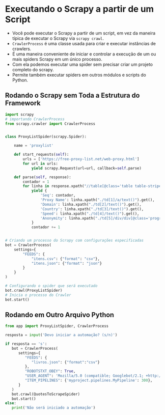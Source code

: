 # Executando o Scrapy a partir de um Script


- Você pode executar o Scrapy a partir de um script, em vez da maneira típica de executar o Scrapy via ``scrapy crawl``.
- ``CrawlerProcess`` é uma classe usada para criar e executar instâncias de crawlers.
- É uma maneira conveniente de iniciar e controlar a execução de um ou mais spiders Scrapy em um único processo.
- Com ela podemos executar uma spider sem precisar criar um projeto completo do scrapy.
- Permite também executar spiders em outros módulos e scripts do Python.


## Rodando o Scrapy sem Toda a Estrutura do Framework
```python
import scrapy
# importando CrawlerProcess
from scrapy.crawler import CrawlerProcess


class ProxyListSpider(scrapy.Spider):

    name = 'proxylist'

    def start_requests(self):
        urls = ['https://free-proxy-list.net/web-proxy.html']
        for url in urls:
            yield scrapy.Request(url=url, callback=self.parse)

    def parse(self, response):
        contador = 1
        for linha in response.xpath("//table[@class='table table-striped table-bordered']/tbody/tr"):
            yield {
                'Seq': contador,
                'Proxy Name': linha.xpath("./td[1]/a/text()").get(),
                'Domain': linha.xpath("./td[2]/text()").get(),
                'Country': linha.xpath("./td[3]/text()").get(),
                'Speed': linha.xpath("./td[4]/text()").get(),
                'Anonymity': linha.xpath("./td[5]/div/div[@class='progress-bar']/text()").get(),
            }
            contador += 1


# Criando um processo do Scrapy com configurações especificadas
bot = CrawlerProcess(
    settings={
        "FEEDS": {
            "itens.csv": {"format": "csv"},
            "itens.json": {"format": "json"}
        }
    }
)

# Configurando o spider que será executado
bot.crawl(ProxyListSpider)
# Inicia o processo do Crawler
bot.start()
```


## Rodando em Outro Arquivo Python


```python
from app import ProxyListSpider, CrawlerProcess

resposta = input('Devo iniciar a automação? (s/n)')

if resposta == 's':
   bot = CrawlerProcess(
      settings={
         "FEEDS": {
            "livros.json": {"format":"csv"}
         },
         "ROBOTSTXT_OBEY": True,  
         "USER_AGENT": 'Mozilla/5.0 (compatible; Googlebot/2.1; +http://www.google.com/bot.html)',
         "ITEM_PIPELINES": {'myproject.pipelines.MyPipeline': 300},
      }
   )
   bot.crawl(QuotesToScrapeSpider)
   bot.start()
else:
   print('Não será iniciado a automação')
```